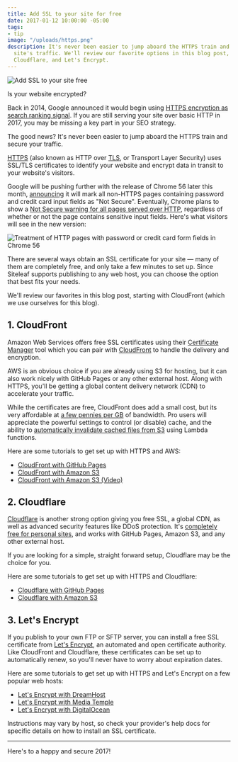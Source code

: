 ```yaml
---
title: Add SSL to your site for free
date: 2017-01-12 10:00:00 -05:00
tags:
- tip
image: "/uploads/https.png"
description: It's never been easier to jump aboard the HTTPS train and secure your
  site's traffic. We'll review our favorite options in this blog post, including CloudFront,
  Cloudflare, and Let's Encrypt.
---
```


![Add SSL to your site free](/uploads/https.svg)

Is your website encrypted?

Back in 2014, Google announced it would begin using [HTTPS encryption as search ranking signal](https://webmasters.googleblog.com/2014/08/https-as-ranking-signal.html). If you are still serving your site over basic HTTP in 2017, you may be missing a key part in your SEO strategy.

The good news? It's never been easier to jump aboard the HTTPS train and secure your traffic.

[HTTPS](https://en.wikipedia.org/wiki/HTTP_Secure) (also known as HTTP over [TLS](https://en.wikipedia.org/wiki/Transport_Layer_Security), or Transport Layer Security) uses SSL/TLS certificates to identify your website and encrypt data in transit to your website's visitors.

Google will be pushing further with the release of Chrome 56 later this month, [announcing](https://security.googleblog.com/2016/09/moving-towards-more-secure-web.html) it will mark all non-HTTPS pages containing password and credit card input fields as "Not Secure". Eventually, Chrome plans to show a [Not Secure warning for all pages served over HTTP](https://developers.google.com/web/updates/2016/10/avoid-not-secure-warn), regardless of whether or not the page contains sensitive input fields. Here's what visitors will see in the new version:

![Treatment of HTTP pages with password or credit card form fields in Chrome 56](/uploads/chrome-https.png)

There are several ways obtain an SSL certificate for your site — many of them are completely free, and only take a few minutes to set up. Since Siteleaf supports publishing to any web host, you can choose the option that best fits your needs.

We'll review our favorites in this blog post, starting with CloudFront (which we use ourselves for this blog).



## 1. CloudFront

Amazon Web Services offers free SSL certificates using their [Certificate Manager](https://aws.amazon.com/certificate-manager/) tool which you can pair with [CloudFront](https://aws.amazon.com/cloudfront/) to handle the delivery and encryption.

AWS is an obvious choice if you are already using S3 for hosting, but it can also work nicely with GitHub Pages or any other external host. Along with HTTPS, you'll be getting a global content delivery network (CDN) to accelerate your traffic.

While the certificates are free, CloudFront does add a small cost, but its very affordable at [a few pennies per GB](https://aws.amazon.com/cloudfront/pricing/) of bandwidth. Pro users will appreciate the powerful settings to control (or disable) cache, and the ability to [automatically invalidate cached files from S3](http://www.cloudberrylab.com/blog/how-to-automatically-invalidate-dynamic-objects-in-amazon-cloudfront-using-aws-lambda/) using Lambda functions.

Here are some tutorials to get set up with HTTPS and AWS:

- [CloudFront with GitHub Pages](http://strd6.com/2016/02/github-pages-custom-domain-with-ssltls/)
- [CloudFront with Amazon S3](https://blog.webinista.com/2016/02/enable-https-cloudfront-certificate-manager-s3/index.html)
- [CloudFront with Amazon S3 (Video)](https://www.youtube.com/watch?v=5uS_rQjQ4Hw)

## 2. Cloudflare

[Cloudflare](https://www.cloudflare.com) is another strong option giving you free SSL, a global CDN, as well as advanced security features like DDoS protection. It's [completely free for personal sites](https://www.cloudflare.com/ssl/), and works with GitHub Pages, Amazon S3, and any other external host.

If you are looking for a simple, straight forward setup, Cloudflare may be the choice for you.

Here are some tutorials to get set up with HTTPS and Cloudflare:

- [Cloudflare with GitHub Pages](https://blog.cloudflare.com/secure-and-fast-github-pages-with-cloudflare/)
- [Cloudflare with Amazon S3](https://support.cloudflare.com/hc/en-us/articles/200168926-How-do-I-use-CloudFlare-with-Amazon-s-S3-Service-)

## 3. Let's Encrypt

If you publish to your own FTP or SFTP server, you can install a free SSL certificate from [Let's Encrypt](https://letsencrypt.org), an automated and open certificate authority. Like CloudFront and Cloudflare, these certificates can be set up to automatically renew, so you'll never have to worry about expiration dates.

Here are some tutorials to get set up with HTTPS and Let's Encrypt on a few popular web hosts:

- [Let's Encrypt with DreamHost](https://www.dreamhost.com/hosting/ssl-tls-certificates/)
- [Let's Encrypt with Media Temple](https://mediatemple.net/community/products/dv/208603976/install-a-let's-encrypt-ssl)
- [Let's Encrypt with DigitalOcean](https://www.digitalocean.com/community/tags/let-s-encrypt?type=tutorials)

Instructions may vary by host, so check your provider's help docs for specific details on how to install an SSL certificate.

---

Here's to a happy and secure 2017!
